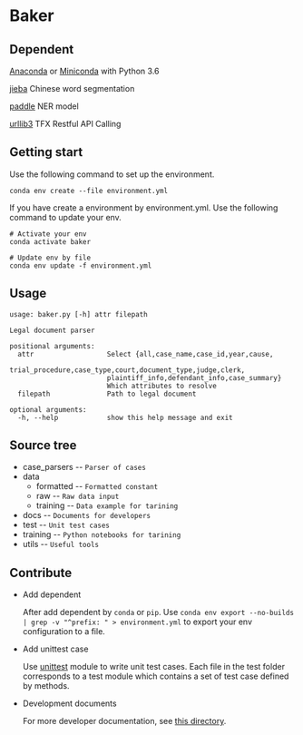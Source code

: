 # Baker
## Dependent
[Anaconda](https://www.anaconda.com/) or [Miniconda](https://docs.conda.io/en/latest/miniconda.html) with Python 3.6

[jieba](https://github.com/fxsjy/jieba) Chinese word segmentation

[paddle](https://github.com/PaddlePaddle/Paddle) NER model

[urllib3](https://pypi.org/project/urllib3/) TFX Restful API Calling

## Getting start
Use the following command to set up the environment.
```shell
conda env create --file environment.yml
```
If you have create a environment by environment.yml. Use the following command to update your env.
```shell
# Activate your env
conda activate baker

# Update env by file
conda env update -f environment.yml
```
## Usage
```shell
usage: baker.py [-h] attr filepath

Legal document parser

positional arguments:
  attr                  Select {all,case_name,case_id,year,cause,
                        trial_procedure,case_type,court,document_type,judge,clerk,
                        plaintiff_info,defendant_info,case_summary}
                        Which attributes to resolve
  filepath              Path to legal document

optional arguments:
  -h, --help            show this help message and exit
```

## Source tree
- case_parsers -- `Parser of cases`
- data
    - formatted -- `Formatted constant`
    - raw -- `Raw data input`
    - training -- `Data example for tarining`
- docs -- `Documents for developers`
- test -- `Unit test cases`
- training -- `Python notebooks for tarining `
- utils -- `Useful tools`
## Contribute
* Add dependent

    After add dependent by `conda` or `pip`. Use `conda env export --no-builds | grep -v "^prefix: " > environment.yml` to export your env configuration to a file.
* Add unittest case

    Use [unittest](https://docs.python.org/3/library/unittest.html) module to write unit test cases. Each file in the test folder corresponds to a test module which contains a set of test case defined by methods.
* Development documents

    For more developer documentation, see [this directory](docs/).
